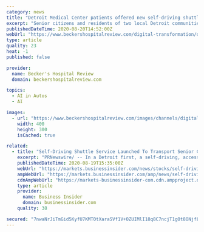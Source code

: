```yaml
---
category: news
title: "Detroit Medical Center patients offered new self-driving shuttle service"
excerpt: "Senior citizens and residents of two local Detroit communities now have the option of taking a self-driving shuttle to appointments at Detroit Medical Center Heart Hospital. The complimentary service comes via several partners,"
publishedDateTime: 2020-08-20T14:52:00Z
webUrl: "https://www.beckershospitalreview.com/digital-transformation/detroit-medical-center-patients-offered-new-self-driving-shuttle-service.html"
type: article
quality: 23
heat: -1
published: false

provider:
  name: Becker's Hospital Review
  domain: beckershospitalreview.com

topics:
  - AI in Autos
  - AI

images:
  - url: "https://www.beckershospitalreview.com/images/channels/digital-transformation/2.jpg"
    width: 400
    height: 300
    isCached: true

related:
  - title: "Self-Driving Shuttle Service Launched To Transport Senior Citizens And Underserved To Detroit Hospital"
    excerpt: "PRNewswire/ -- In a Detroit first, a self-driving, accessible, paratransit shuttle is being deployed to transport senior"
    publishedDateTime: 2020-08-19T15:35:00Z
    webUrl: "https://markets.businessinsider.com/news/stocks/self-driving-shuttle-service-launched-to-transport-senior-citizens-and-underserved-to-detroit-hospital-1029517471"
    ampWebUrl: "https://markets.businessinsider.com/amp/news/self-driving-shuttle-service-launched-to-transport-senior-citizens-and-underserved-to-detroit-hospital-1029517471"
    cdnAmpWebUrl: "https://markets-businessinsider-com.cdn.ampproject.org/c/s/markets.businessinsider.com/amp/news/self-driving-shuttle-service-launched-to-transport-senior-citizens-and-underserved-to-detroit-hospital-1029517471"
    type: article
    provider:
      name: Business Insider
      domain: businessinsider.com
    quality: 38

secured: "7nwaNrJiTmGid5KyfU7KMT0tXaraSVf1V+OZUIMlI18q8C7ncjT1gOt8ONjfLA8s/U8+AVYkiHGG19Vx6BhlKYvUVklEwJKy2upsDSqnmaSQ0z+v8EPtpYAPUz5ms3io2YPbHxVcRcH3ccMqRVrduBPFBwQH2paYx8HgR1kyi6xoh6xX1AnC01aXED1xpL9JPX0cfHQBifdOkAjyZDwosZIC2rQXnCHzkcIiesJdc5iuGOWe3jARTQQ5QpUIkagf/NSYeaazMYvjlpTfzbpMZmjaGlpkTur8TcZ2TSrAdg6AYGN/qC/6OXrFR/GrggjvS/hYsa4fMvjZILtYFC+WIg==;SYRucoxhVdTEkUzYhrLiow=="
---
```


